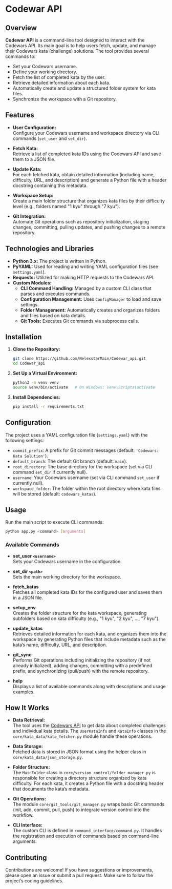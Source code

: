 
# Codewar API

## Overview

**Codewar API** is a command-line tool designed to interact with the Codewars API. Its main goal is to help users fetch, update, and manage their Codewars kata (challenge) solutions. The tool provides several commands to:

- Set your Codewars username.
- Define your working directory.
- Fetch the list of completed kata by the user.
- Retrieve detailed information about each kata.
- Automatically create and update a structured folder system for kata files.
- Synchronize the workspace with a Git repository.

## Features

- **User Configuration:**  
  Configure your Codewars username and workspace directory via CLI commands (`set_user` and `set_dir`).

- **Fetch Kata:**  
  Retrieve a list of completed kata IDs using the Codewars API and save them to a JSON file.

- **Update Kata:**  
  For each fetched kata, obtain detailed information (including name, difficulty, URL, and description) and generate a Python file with a header docstring containing this metadata.

- **Workspace Setup:**  
  Create a main folder structure that organizes kata files by their difficulty level (e.g., folders named "1 kyu" through "7 kyu").

- **Git Integration:**  
  Automate Git operations such as repository initialization, staging changes, committing, pulling updates, and pushing changes to a remote repository.

## Technologies and Libraries

- **Python 3.x:** The project is written in Python.
- **PyYAML:** Used for reading and writing YAML configuration files (see `settings.yaml`).
- **Requests:** Utilized for making HTTP requests to the Codewars API.
- **Custom Modules:**  
  - **CLI Command Handling:** Managed by a custom CLI class that parses and executes commands.
  - **Configuration Management:** Uses `ConfigManager` to load and save settings.
  - **Folder Management:** Automatically creates and organizes folders and files based on kata details.
  - **Git Tools:** Executes Git commands via subprocess calls.

## Installation

1. **Clone the Repository:**

   ```bash
   git clone https://github.com/NelexstarMain/Codewar_api.git
   cd Codewar_api
   ```

2. **Set Up a Virtual Environment:**

   ```bash
   python3 -m venv venv
   source venv/bin/activate   # On Windows: venv\Scripts\activate
   ```

3. **Install Dependencies:**

   ```bash
   pip install -r requirements.txt
   ```

## Configuration

The project uses a YAML configuration file (`settings.yaml`) with the following settings:

- `commit_prefix`: A prefix for Git commit messages (default: `'Codewars: Kata Solution'`).
- `default_branch`: The default Git branch (default: `main`).
- `root_directory`: The base directory for the workspace (set via CLI command `set_dir` if currently null).
- `username`: Your Codewars username (set via CLI command `set_user` if currently null).
- `workspace_folder`: The folder within the root directory where kata files will be stored (default: `codewars_katas`).

## Usage

Run the main script to execute CLI commands:

```bash
python app.py <command> [arguments]
```

### Available Commands

- **set_user `<username>`**  
  Sets your Codewars username in the configuration.

- **set_dir `<path>`**  
  Sets the main working directory for the workspace.

- **fetch_katas**  
  Fetches all completed kata IDs for the configured user and saves them in a JSON file.

- **setup_env**  
  Creates the folder structure for the kata workspace, generating subfolders based on kata difficulty (e.g., "1 kyu", "2 kyu", …, "7 kyu").

- **update_katas**  
  Retrieves detailed information for each kata, and organizes them into the workspace by generating Python files that include metadata such as the kata’s name, difficulty, URL, and description.

- **git_sync**  
  Performs Git operations including initializing the repository (if not already initialized), adding changes, committing with a predefined prefix, and synchronizing (pull/push) with the remote repository.

- **help**  
  Displays a list of available commands along with descriptions and usage examples.

## How It Works

- **Data Retrieval:**  
  The tool uses the [Codewars API](https://www.codewars.com/api) to get data about completed challenges and individual kata details. The `UserKataInfo` and `KataInfo` classes in the `core/kata_data/kata_fetcher.py` module handle these operations.

- **Data Storage:**  
  Fetched data is stored in JSON format using the helper class in `core/kata_data/json_storage.py`.

- **Folder Structure:**  
  The `MainFolder` class in `core/version_control/folder_manager.py` is responsible for creating a directory structure organized by kata difficulty. For each kata, it creates a Python file with a docstring header that documents the kata’s metadata.

- **Git Operations:**  
  The module `core/git_tools/git_manager.py` wraps basic Git commands (init, add, commit, pull, push) to integrate version control into the workflow.

- **CLI Interface:**  
  The custom CLI is defined in `command_interface/command.py`. It handles the registration and execution of commands based on command-line arguments.

## Contributing

Contributions are welcome! If you have suggestions or improvements, please open an issue or submit a pull request. Make sure to follow the project’s coding guidelines.